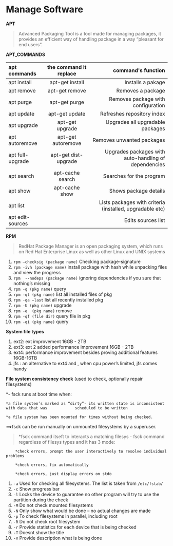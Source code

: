 # Manage Software

**APT**

> Advanced Packaging Tool is a tool made for managing packages, it provides an efficient way of handling package in a way “pleasant for end users”.

**APT_COMMANDS**

|apt commands|the command it replace|command's function|
|:---------------|:---------:|-----------------:|
|apt install|apt-get install|Installs a pakage|
|apt remove|apt-get remove|Removes a package|
|apt purge|apt-get purge|Removes package with configuration|
|apt update|apt-get update|Refreshes repository index|
|apt upgrade|apt-get upgrade|Upgrades all upgradable packages|
|apt autoremove|apt-get autoremove|Removes unwanted packages|
|apt full-upgrade|apt-get dist-upgrade|Upgrades packages with auto-handling of dependencies|
|apt search|apt-cache search|Searches for the program|
|apt show|apt-cache show|Shows package details|
|apt list||Lists packages with criteria (installed, upgradable etc)|
|apt edit-sources||Edits sources list|


**RPM**

> RedHat Package Manager is an open packaging system, which runs on Red Hat Enterprise Linux as well as other Linux and UNIX systems

1. `rpm –checksig (package name)` Checking package-signature
2. `rpm -ivh (package name)` install package with hash while unpacking files and view the progress
3. `rpm  --nodeps (package name)` ignoring dependencies if you sure that nothing’s missing
4. `rpm -q (pkg name)` query
5. `rpm -ql (pkg name)` list all installed files of pkg
6. `rpm -qa –last` list all recently installed pkg
7. `rpm -U (pkg name)` upgrade 
8. `rpm -e  (pkg name)` remove 
9. `rpm -qf (file dir)` query file in pkg
10. `rpm -qi (pkg name)` query 

**System file types**

1. ext2: ext improvement 16GB - 2TB
2. ext3: ext 2 added performance improvement 16GB - 2TB
3. ext4: performance improvement besides proving additional features 16GB-16TB
4. jfs : an alternative to ext4 and , when cpu power’s limited, jfs comes handy

**File system consistency check** (used to check, optionally repair filesystems)

*- fsck runs at boot time when:

	*a file system’s marked as “dirty”- its written state is inconsistent with data that was 			scheduled to be written
	
	*a file system has been mounted for times without being checked.

==>fsck can be run manually on unmounted filesystems by a superuser.
	
>*fsck command itseft to interacts a matching filesys - fsck command regardless of filesys types and it has 3 mode: 
		
		*check errors, prompt the user interactively to resolve individual problems 
		
		*check errors, fix automatically 
		
		*check errors, just display errors on stdo

1. `-a` Used for checking all filesystems. The list is taken from `/etc/fstab/`
2. `-c` Show progress bar
3. `-l` Locks the device to guarantee no other program will try to use the partition during the check
4. `-M` Do not check mounted filesystems
5. `-N` Only show what would be done – no actual changes are made
6. `-p` To check filesystems in parallel, including root
7. `-R` Do not check root filesystem
8. `-r` Provide statistics for each device that is being checked
9. `-T` Doesnt show the title
10. `-V` Provide description what is being done


	
